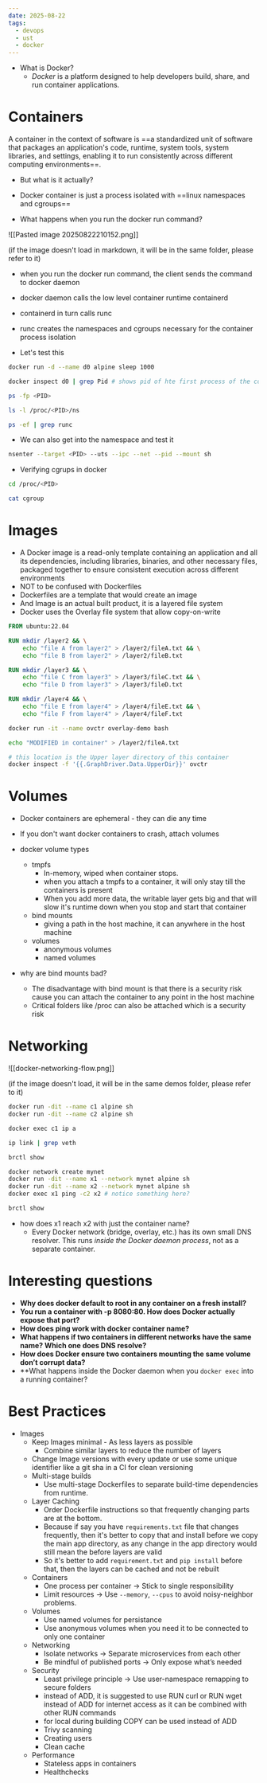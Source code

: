 ```yaml
---
date: 2025-08-22
tags:
  - devops
  - ust
  - docker
---
```


- What is Docker? 
	- _Docker_ is a platform designed to help developers build, share, and run container applications.

# Containers 

A container in the context of software is ==a standardized unit of software that packages an application's code, runtime, system tools, system libraries, and settings, enabling it to run consistently across different computing environments==.

- But what is it actually? 
- Docker container is just a process isolated with ==linux namespaces and cgroups== 

- What happens when you run the docker run command?

![[Pasted image 20250822210152.png]]

(if the image doesn't load in markdown, it will be in the same folder, please refer to it)

- when you run the docker run command, the client sends the command to docker daemon 
- docker daemon calls the low level container runtime containerd 
- containerd in turn calls runc 
- runc creates the namespaces and cgroups necessary for the container process isolation 

- Let's test this 

```bash
docker run -d --name d0 alpine sleep 1000

docker inspect d0 | grep Pid # shows pid of hte first process of the container 

ps -fp <PID>

ls -l /proc/<PID>/ns

ps -ef | grep runc
```

- We can also get into the namespace and test it 

```bash
nsenter --target <PID> --uts --ipc --net --pid --mount sh
```

- Verifying cgrups in docker 

```bash
cd /proc/<PID>

cat cgroup
```

# Images 

- A Docker image is a read-only template containing an application and all its dependencies, including libraries, binaries, and other necessary files, packaged together to ensure consistent execution across different environments
- NOT to be confused with Dockerfiles 
- Dockerfiles are a template that would create an image 
- And Image is an actual built product, it is a layered file system 
- Docker uses the Overlay file system that allow copy-on-write 

```Dockerfile
FROM ubuntu:22.04

RUN mkdir /layer2 && \
    echo "file A from layer2" > /layer2/fileA.txt && \
    echo "file B from layer2" > /layer2/fileB.txt

RUN mkdir /layer3 && \
    echo "file C from layer3" > /layer3/fileC.txt && \
    echo "file D from layer3" > /layer3/fileD.txt

RUN mkdir /layer4 && \
    echo "file E from layer4" > /layer4/fileE.txt && \
    echo "file F from layer4" > /layer4/fileF.txt
```

```bash
docker run -it --name ovctr overlay-demo bash
```

```bash
echo "MODIFIED in container" > /layer2/fileA.txt

# this location is the Upper layer directory of this container
docker inspect -f '{{.GraphDriver.Data.UpperDir}}' ovctr
```

# Volumes 

- Docker containers are ephemeral - they can die any time 
- If you don't want docker containers to crash, attach volumes
- docker volume types 
	- tmpfs
		- In-memory, wiped when container stops.
		- when you attach a tmpfs to a container, it will only stay till the containers is present 
		- When you add more data, the writable layer gets big and that will slow it's runtime down when you stop and start that container 
	- bind mounts 
	    - giving a path in the host machine, it can anywhere in the host machine
	- volumes
		- anonymous volumes 
		- named volumes 

- why are bind mounts bad?
	- The disadvantage with bind mount is that there is a security risk cause you can attach the container to any point in the host machine
	- Critical folders like /proc can also be attached which is a security risk 

# Networking


![[docker-networking-flow.png]]

(if the image doesn't load, it will be in the same demos folder, please refer to it)

```bash
docker run -dit --name c1 alpine sh
docker run -dit --name c2 alpine sh
```

```bash
docker exec c1 ip a
```

```bash
ip link | grep veth
```

```bash
brctl show
```

```bash
docker network create mynet
docker run -dit --name x1 --network mynet alpine sh
docker run -dit --name x2 --network mynet alpine sh
docker exec x1 ping -c2 x2 # notice something here?
```

```bash
brctl show
```

- how does x1 reach x2 with just the container name?
	- Every Docker network (bridge, overlay, etc.) has its own small DNS resolver. This runs _inside the Docker daemon process_, not as a separate container.
# Interesting questions

- **Why does docker default to root in any container on a fresh install?**
- **You run a container with -p 8080:80. How does Docker actually expose that port?**
- **How does ping work with docker container name?**
- **What happens if two containers in different networks have the same name? Which one does DNS resolve?**
- **How does Docker ensure two containers mounting the same volume don’t corrupt data?**
- **What happens inside the Docker daemon when you `docker exec` into a running container?

# Best Practices 

- Images 
	- Keep Images minimal - As less layers as possible 
		- Combine similar layers to reduce the number of layers 
	- Change Image versions with every update or use some unique identifier like a git sha in a CI for clean versioning 
	- Multi-stage builds
		- Use multi-stage Dockerfiles to separate build-time dependencies from runtime.
	- Layer Caching
		- Order Dockerfile instructions so that frequently changing parts are at the bottom.
		- Because if say you have `requirements.txt` file that changes frequently, then it's better to copy that and install before we copy the main app directory, as any change in the app directory would still mean the before layers are valid 
		- So it's better to add `requirement.txt` and `pip install` before that, then the layers can be cached and not be rebuilt
	- Containers 
		- One process per container → Stick to single responsibility
		- Limit resources → Use `--memory`, `--cpus` to avoid noisy-neighbor problems.
	- Volumes 
		- Use named volumes for persistance 
		- Use anonymous volumes when you need it to be connected to only one container 
	- Networking 
		- Isolate networks → Separate microservices from each other 
		- Be mindful of published ports → Only expose what’s needed
	- Security 
		- Least privilege principle -> Use user-namespace remapping to secure folders
		- instead of ADD, it is suggested to use RUN curl or RUN wget instead of ADD for internet access as it can be combined with other RUN commands 
		- for local during building COPY can be used instead of ADD
		- Trivy scanning
		- Creating users
		- Clean cache 
	- Performance 
		- Stateless apps in containers 
		- Healthchecks


 
